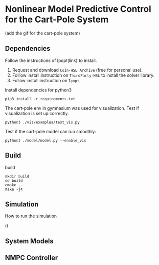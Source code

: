 # Nonlinear Model Predictive Control for the Cart-Pole System

(add the gif for the cart-pole system)

## Dependencies

Follow the instructions of Ipopt(link) to install.
1. Request and download `Coin-HSL Archive` (free for personal use). 
2. Folllow install instruction on `ThirdParty-HSL` to install the solver library. 
3. Follow install instruction on `Ipopt`.

Install dependencies for python3
```
pip3 install -r requirements.txt
```

The cart-pole env in gymnasium was used for visualization. Test if visualization is set up correctly. 
```
python3 ./vis/examples/test_vis.py
```

Test if the cart-pole model can run smoothly:
```
python3 ./model/model.py --enable_vis
```


## Build

build

```
mkdir build
cd build
cmake ..
make -j4
```

## Simulation

How to run the simulation

()

## System Models


## NMPC Controller



